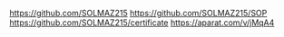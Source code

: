 https://github.com/SOLMAZ215
https://github.com/SOLMAZ215/SOP
https://github.com/SOLMAZ215/certificate
https://aparat.com/v/jMqA4
